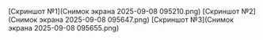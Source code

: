 [Скриншот №1](Снимок экрана 2025-09-08 095210.png)
[Скриншот №2](Снимок экрана 2025-09-08 095647.png)
[Скриншот №3](Снимок экрана 2025-09-08 095655.png)
